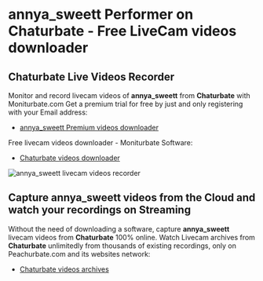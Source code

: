 # annya_sweett Performer on Chaturbate - Free LiveCam videos downloader

## Chaturbate Live Videos Recorder

Monitor and record livecam videos of **annya_sweett** from **Chaturbate** with Moniturbate.com
Get a premium trial for free by just and only registering with your Email address:
* [annya_sweett Premium videos downloader](https://moniturbate.com/request-demo-licence-key.html)

Free livecam videos downloader - Moniturbate Software:
* [Chaturbate videos downloader](https://moniturbate.com/moniturbate-download-software.html)

![annya_sweett livecam videos recorder](https://peachurnet.com/templates/moniturbate-software.png)


## Capture annya_sweett videos from the Cloud and watch your recordings on Streaming

Without the need of downloading a software, capture **annya_sweett** livecam videos from **Chaturbate** 100% online.
Watch Livecam archives from **Chaturbate** unlimitedly from thousands of existing recordings, only on Peachurbate.com and its websites network:
* [Chaturbate videos archives](https://peachurnet.com/)